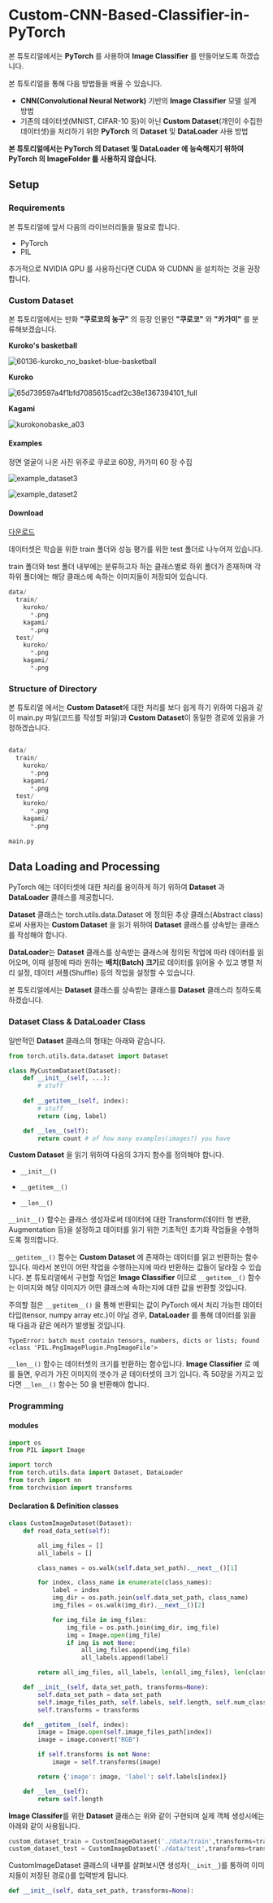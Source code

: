 # Custom-CNN-Based-Classifier-in-PyTorch

본 튜토리얼에서는 **PyTorch** 를 사용하여 **Image Classifier** 를 만들어보도록 하겠습니다.

본 튜토리얼을 통해 다음 방법들을 배울 수 있습니다.

* **CNN(Convolutional Neural Network)** 기반의 **Image Classifier** 모델 설계 방법
* 기존의 데이터셋(MNIST, CIFAR-10 등)이 아닌 **Custom Dataset**(개인이 수집한 데이터셋)을 처리하기 위한 **PyTorch** 의 **Dataset** 및 **DataLoader** 사용 방법

**본 튜토리얼에서는 PyTorch 의 Dataset 및 DataLoader 에 능숙해지기 위하여 PyTorch 의 ImageFolder 를 사용하지 않습니다.**

## Setup

### Requirements

본 튜토리얼에 앞서 다음의 라이브러리들을 필요로 합니다.
* PyTorch
* PIL

추가적으로 NVIDIA GPU 를 사용하신다면 CUDA 와 CUDNN 을 설치하는 것을 권장합니다.

### Custom Dataset

본 튜토리얼에서는 만화 **"쿠로코의 농구"** 의 등장 인물인 **"쿠로코"** 와 **"카가미"** 를 분류해보겠습니다.

**Kuroko's basketball**

![60136-kuroko_no_basket-blue-basketball](https://user-images.githubusercontent.com/35001605/51658134-693e2700-1fea-11e9-8045-b2d49231246f.jpg)

**Kuroko**

![65d739597a4f1bfd7085615cadf2c38e1367394101_full](https://user-images.githubusercontent.com/35001605/51658137-6c391780-1fea-11e9-9493-313b93f6166b.png)

**Kagami**

![kurokonobaske_a03](https://user-images.githubusercontent.com/35001605/51658140-6e9b7180-1fea-11e9-9804-9ff222d3d079.jpg)

#### Examples

정면 얼굴이 나온 사진 위주로 쿠로코 60장, 카가미 60 장 수집

![example_dataset3](https://user-images.githubusercontent.com/35001605/51650040-12285a00-1fca-11e9-95d1-189352ef2d58.PNG)

![example_dataset2](https://user-images.githubusercontent.com/35001605/51650039-105e9680-1fca-11e9-89be-868234ae3241.PNG)

#### Download

[다운로드 ](https://drive.google.com/open?id=1dQePxrd9xdtvLr9E-jiUb-TdyWG1EFlJ)

데이터셋은 학습을 위한 train 폴더와 성능 평가를 위한 test 폴더로 나누어져 있습니다.

train 폴더와 test 폴더 내부에는 분류하고자 하는 클래스별로 하위 폴더가 존재하며 각 하위 폴더에는 해당 클래스에 속하는 이미지들이 저장되어 있습니다.

```python
data/
  train/
    kuroko/
      *.png
    kagami/
      *.png
  test/
    kuroko/
      *.png
    kagami/
      *.png
```

### Structure of Directory

본 튜토리얼 에서는 **Custom Dataset**에 대한 처리를 보다 쉽게 하기 위하여 다음과 같이 main.py 파일(코드를 작성할 파일)과 **Custom Dataset**이 동일한 경로에 있음을 가정하겠습니다. 

```python

data/
  train/
    kuroko/
      *.png
    kagami/
      *.png
  test/
    kuroko/
      *.png
    kagami/
      *.png
      
main.py
```
## Data Loading and Processing

PyTorch 에는 데이터셋에 대한 처리를 용이하게 하기 위하여 **Dataset** 과 **DataLoader** 클래스를 제공합니다.

**Dataset** 클래스는 torch.utils.data.Dataset 에 정의된 추상 클래스(Abstract class) 로써 사용자는 **Custom Dataset** 을 읽기 위하여 **Dataset** 클래스를 상속받는 클래스를 작성해야 합니다.

**DataLoader**는 **Dataset** 클래스를 상속받는 클래스에 정의된 작업에 따라 데이터를 읽어오며, 이때 설정에 따라 원하는 **배치(Batch) 크기**로 데이터를 읽어올 수 있고 병렬 처리 설정, 데이터 셔플(Shuffle) 등의 작업을 설정할 수 있습니다.

본 튜토리얼에서는 **Dataset** 클래스를 상속받는 클래스를 **Dataset** 클래스라 칭하도록 하겠습니다.

### Dataset Class & DataLoader Class

일반적인 **Dataset** 클래스의 형태는 아래와 같습니다.

```python
from torch.utils.data.dataset import Dataset

class MyCustomDataset(Dataset):
    def __init__(self, ...):
        # stuff
        
    def __getitem__(self, index):
        # stuff
        return (img, label)

    def __len__(self):
        return count # of how many examples(images?) you have
```
**Custom Dataset** 을 읽기 위하여 다음의 3가지 함수를 정의해야 합니다.

* `__init__()` 

* `__getitem__()`

* `__len__()`

`__init__()` 함수는 클래스 생성자로써 데이터에 대한 Transform(데이터 형 변환, Augmentation 등)을 설정하고 데이터를 읽기 위한 기초적인 초기화 작업들을 수행하도록 정의합니다.

`__getitem__()` 함수는 **Custom Dataset** 에 존재하는 데이터를 읽고 반환하는 함수입니다. 따라서 본인이 어떤 작업을 수행하는지에 따라 반환하는 값들이 달라질 수 있습니다. 본 튜토리얼에서 구현할 작업은 **Image Classifier** 이므로 `__getitem__()` 함수는 이미지와 해당 이미지가 어떤 클래스에 속하는지에 대한 값을 반환할 것입니다.

주의할 점은 `__getitem__()` 을 통해 반환되는 값이 PyTorch 에서 처리 가능한 데이터 타입(tensor, numpy array etc.)이 아닐 경우, **DataLoader** 를 통해 데이터를 읽을 때 다음과 같은 에러가 발생될 것입니다.

`TypeError: batch must contain tensors, numbers, dicts or lists; found <class 'PIL.PngImagePlugin.PngImageFile'>`

`__len__()` 함수는 데이터셋의 크기를 반환하는 함수입니다. **Image Classifier** 로 예를 들면, 우리가 가진 이미지의 갯수가 곧 데이터셋의 크기 입니다. 즉 50장을 가지고 있다면 `__len__()` 함수는 50 을 반환해야 합니다.

### Programming

#### modules
```python
import os
from PIL import Image

import torch
from torch.utils.data import Dataset, DataLoader
from torch import nn
from torchvision import transforms
```
#### Declaration & Definition classes
```python
class CustomImageDataset(Dataset):
    def read_data_set(self):

        all_img_files = []
        all_labels = []

        class_names = os.walk(self.data_set_path).__next__()[1]

        for index, class_name in enumerate(class_names):
            label = index
            img_dir = os.path.join(self.data_set_path, class_name)
            img_files = os.walk(img_dir).__next__()[2]

            for img_file in img_files:
                img_file = os.path.join(img_dir, img_file)
                img = Image.open(img_file)
                if img is not None:
                    all_img_files.append(img_file)
                    all_labels.append(label)

        return all_img_files, all_labels, len(all_img_files), len(class_names)

    def __init__(self, data_set_path, transforms=None):
        self.data_set_path = data_set_path
        self.image_files_path, self.labels, self.length, self.num_classes = self.read_data_set()
        self.transforms = transforms

    def __getitem__(self, index):
        image = Image.open(self.image_files_path[index])
        image = image.convert("RGB")

        if self.transforms is not None:
            image = self.transforms(image)

        return {'image': image, 'label': self.labels[index]}

    def __len__(self):
        return self.length
```

**Image Classifer**를 위한 **Dataset** 클래스는 위와 같이 구현되며 실제 객체 생성시에는 아래와 같이 사용됩니다.


```python
custom_dataset_train = CustomImageDataset('./data/train',transforms=transfrom_train)
custom_dataset_test = CustomImageDataset('./data/test',transforms=transfrom_test)
```

CustomImageDataset 클래스의 내부를 살펴보시면 생성자(`__init__`)를 통하여 이미지들이 저장된 경로()를 입력받게 됩니다.

```python
def __init__(self, data_set_path, transforms=None):
```

